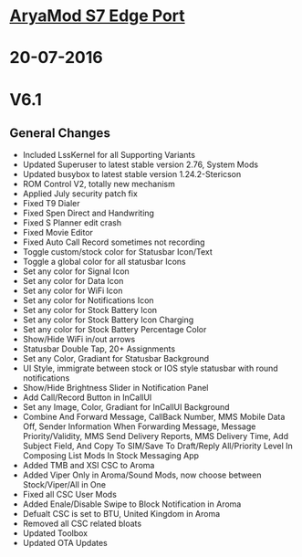 
# [AryaMod S7 Edge Port](http://forum.xda-developers.com/galaxy-note-3/development/rom-aryamod-v1-3-tw-lollipop-5-1-1-t3326976)

# 20-07-2016 
# V6.1
## General Changes
  - Included LssKernel for all Supporting Variants
  - Updated Superuser to latest stable version 2.76, System Mods
  - Updated busybox to latest stable version 1.24.2-Stericson
  - ROM Control V2, totally new mechanism
  - Applied July security patch fix
  - Fixed T9 Dialer
  - Fixed Spen Direct and Handwriting
  - Fixed S Planner edit crash
  - Fixed Movie Editor
  - Fixed Auto Call Record sometimes not recording
  - Toggle custom/stock color for Statusbar Icon/Text
  - Toggle a global color for all statusbar Icons
  - Set any color for Signal Icon
  - Set any color for Data Icon
  - Set any color for WiFi Icon
  - Set any color for Notifications Icon
  - Set any color for Stock Battery Icon
  - Set any color for Stock Battery Icon Charging
  - Set any color for Stock Battery Percentage Color
  - Show/Hide WiFi in/out arrows
  - Statusbar Double Tap, 20+ Assignments
  - Set any Color, Gradiant for Statusbar Background
  - UI Style, immigrate between stock or IOS style statusbar with round notifications
  - Show/Hide Brightness Slider in Notification Panel
  - Add Call/Record Button in InCallUI
  - Set any Image, Color, Gradiant for InCallUI Background
  - Combine And Forward Message, CallBack Number, MMS Mobile Data Off, Sender Information When Forwarding Message, Message Priority/Validity, MMS Send Delivery Reports, MMS Delivery Time, Add Subject Field, And Copy To SIM/Save To Draft/Reply All/Priority Level In Composing List Mods In Stock Messaging App
  - Added TMB and XSI CSC to Aroma
  - Added Viper Only in Aroma/Sound Mods, now choose between Stock/Viper/All in One
  - Fixed all CSC User Mods
  - Added Enale/Disable Swipe to Block Notification in Aroma
  - Defualt CSC is set to BTU, United Kingdom in Aroma
  - Removed all CSC related bloats
  - Updated Toolbox
  - Updated OTA Updates
